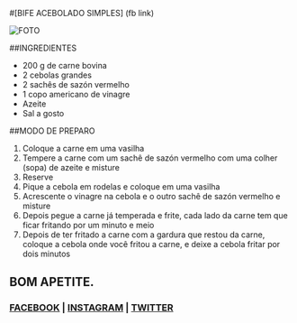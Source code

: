 #[BIFE ACEBOLADO SIMPLES] (fb link)

![FOTO](https://github.com/natanocr/milreceitas/blob/master/images/bife-acebolado-simples.png "FOTO")

##INGREDIENTES

* 200 g de carne bovina
* 2 cebolas grandes
* 2 sachês de sazón vermelho
* 1 copo americano de vinagre
* Azeite
* Sal a gosto

##MODO DE PREPARO

1. Coloque a carne em uma vasilha
1. Tempere a carne com um sachê de sazón vermelho com uma colher (sopa) de azeite e misture
1. Reserve
1. Pique a cebola em rodelas e coloque em uma vasilha
1. Acrescente o vinagre na cebola e o outro sachê de sazón vermelho e misture
1. Depois pegue a carne já temperada e frite, cada lado da carne tem que ficar fritando por um minuto e meio
1. Depois de ter fritado a carne com a gardura que restou da carne, coloque a cebola onde você fritou a carne, e deixe a cebola fritar por dois minutos


## BOM APETITE.

### [FACEBOOK](https://www.facebook.com/MilReceitas) | [INSTAGRAM](https://www.instagram.com/milreceitas) | [TWITTER](https://twitter.com/1kreceitas)
